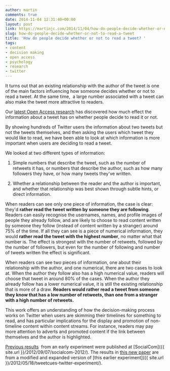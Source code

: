 ```yaml
---
author: martin
comments: true
date: 2014-11-04 12:31:40+00:00
layout: post
link: https://martinjc.com/2014/11/04/how-do-people-decide-whether-or-not-to-read-a-tweet/
slug: how-do-people-decide-whether-or-not-to-read-a-tweet
title: 'How do people decide whether or not to read a tweet? '
tags:
- content
- decision making
- open access
- psychology
- research
- twitter
---
```


It turns out that an existing relationship with the author of the tweet is one of the main factors influencing how someone decides whether or not to read a tweet. At the same time,  a large number associated with a tweet can also make the tweet more attractive to readers.

Our [latest Open Access research](http://www.sciencedirect.com/science/article/pii/S1071581914001268) has discovered how much effect the information about a tweet has on whether people decide to read it or not.

By showing hundreds of Twitter users the information about two tweets but not the tweets themselves, and then asking the users which tweet they would like to read, we have been able to look at which information is more important when users are deciding to read a tweet.

We looked at two different types of information:



  1. Simple numbers that describe the tweet, such as the number of retweets it has, or numbers that describe the author, such as how many followers they have, or how many tweets they've written.


  2. Whether a relationship between the reader and the author is important, and whether that relationship was best shown through subtle hints, or direct information.



When readers can see only one piece of information, the case is clear: they'd **rather read the tweet written by someone they are following**. Readers can easily recognise the usernames, names, and profile images of people they already follow, and are likely to choose to read content written by someone they follow (instead of content written by a stranger) around 75% of the time. If all they can see is a piece of numerical information, they would **rather read the tweet with the highest number**, no matter what that number is. The effect is strongest with the number of retweets, followed by the number of followers, but even for the number of following and number of tweets written the effect is significant.

When readers can see two pieces of information, one about their relationship with the author, and one numerical, there are two cases to look at. When the author they follow also has a high numerical value, readers will choose that tweet in around 80% of the cases. When the author they already follow has a lower numerical value, it is still the existing relationship that is more of a draw. **Readers would rather read a tweet from someone they know that has a low number of retweets, than one from a stranger with a high number of retweets.**

This work offers an understanding of how the decision-making process works on Twitter when users are skimming their timelines for something to read, and has particular implications for the display and promotion of non-timeline content within content streams. For instance, readers may pay more attention to adverts and promoted content if the link between themselves and the author is highlighted.

[Previous results](http://ieeexplore.ieee.org/xpl/articleDetails.jsp?arnumber=6406256)  from an early experiment were published at [SocialCom]({{ site.url }}/2012/09/07/socialcom-2012/). The results in [this new paper](http://www.sciencedirect.com/science/article/pii/S1071581914001268) are from a modified and expanded version of [this earlier experiment]({{ site.url }}/2012/05/18/tweetcues-twitter-experiment/).

